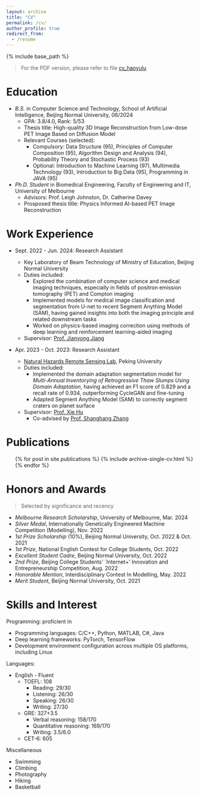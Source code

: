 ```yaml
---
layout: archive
title: "CV"
permalink: /cv/
author_profile: true
redirect_from:
  - /resume
---
```


{% include base_path %}

> For the PDF version, please refer to file [cv_haoyulu](/files/cv_haoyulu.pdf)

Education
======
* *B.S.* in Computer Science and Technology, School of Artificial Intelligence, Beijing Normal University, 06/2024
  * GPA: 3.8/4.0, Rank: 5/53
  * Thesis title: High-quality 3D Image Reconstruction from Low-dose PET Image Based on Diffusion Model
  * Relevant Courses (selected): 
    * Compulsory: Data Structure (95), Principles of Computer Composition (95), Algorithm Design and Analysis (94), Probability Theory and Stochastic Process (93)
    * Optional: Introduction to Machine Learning (97), Multimedia Technology (93), Introduction to Big Data (95), Programming in JAVA (95)
* *Ph.D. Student* in Biomedical Engineering, Faculty of Engineering and IT, University of Melbourne
  * Advisors: Prof. Leigh Johnston, Dr. Catherine Davey
  * Prosposed thesis title: Physics Informed AI-based PET Image Reconstruction

Work Experience
======
* Sept. 2022 - Jun. 2024: Research Assistant
  * Key Laboratory of Beam Technology of Ministry of Education, Beijing Normal University
  * Duties included:
    * Explored the combination of computer science and medical imaging techniques, especially in fields of positron emission tomography (PET) and Compton imaging
    * Implemented models for medical image classification and segmentation from U-net to recent Segment Anything Model (SAM), having gained insights into both the imaging principle and related downstream tasks
    * Worked on physics-based imaging correction using methods of deep learning and reinforcement learning-aided imaging
  * Supervisor: [Prof. Jianyong Jiang](https://scholar.google.com/citations?user=qput_McAAAAJ&hl=en&oi=ao)

* Apr. 2023 - Oct. 2023: Research Assistant
  * [Natural Hazards Remote Sensing Lab](https://gsprs-pku.github.io/), Peking University
  * Duties included:
    * Implemented the domain adaptation segmentation model for *Multi-Annual Inventorying of Retrogressive Thaw Slumps Using Domain Adaptation*, having achieved an F1 score of 0.829 and a recall rate of 0.934, outperforming CycleGAN and fine-tuning
    * Adapted Segment Anything Model (SAM) to correctly segment craters on planet surface
  * Supervisor: [Prof. Xie Hu](https://sites.google.com/site/xiehusar/)
    * Co-advised by [Prof. Shanghang Zhang](https://www.shanghangzhang.com/)

Publications
======
  <ul>{% for post in site.publications %}
    {% include archive-single-cv.html %}
  {% endfor %}</ul>

Honors and Awards
======
> Selected by significance and recency

* *Melbourne Research Scholarship*, University of Melbourne, Mar. 2024
* *Silver Medal*, Internationally Genetically Engineered Machine Competition (Modelling), Nov. 2022
* *1st Prize Scholarship* (10%), Beijing Normal University, Oct. 2022 & Oct. 2021
* *1st Prize*, National English Contest for College Students, Oct. 2022
* *Excellent Student Cadre*, Beijing Normal University, Oct. 2022
* *2nd Prize*, Beijing College Students' `Internet+' Innovation and Entrepreneurship Competition, Aug. 2022
* *Honorable Mention*, Interdisciplinary Contest In Modelling, May. 2022
* *Merit Studen*t, Beijing Normal University, Oct. 2021

Skills and Interest
======
Programming: proficient in
  * Programming languages: C/C++, Python, MATLAB, C#, Java
  * Deep learning frameworks: PyTorch, TensorFlow
  * Development environment configuration across multiple OS platforms, including Linux

Languages: 
  * English - Fluent
    * TOEFL: 108
      * Reading: 29/30
      * Listening: 26/30
      * Speaking: 26/30
      * Writing: 27/30
    * GRE: 327+3.5
      * Verbal reasoning: 158/170
      * Quantitative reasoning: 169/170
      * Writing: 3.5/6.0
    * CET-6: 605

Miscellaneous
  * Swimming
  * Climbing
  * Photography
  * Hiking
  * Basketball
  
<!-- Talks
======
  <ul>{% for post in site.talks %}
    {% include archive-single-talk-cv.html %}
  {% endfor %}</ul> -->
  
<!-- Teaching
======
  <ul>{% for post in site.teaching %}
    {% include archive-single-cv.html %}
  {% endfor %}</ul> -->
  
<!-- Service and leadership
======
* Currently signed in to 43 different slack teams -->
